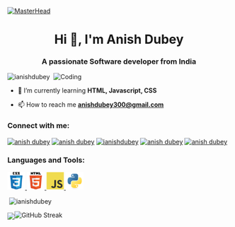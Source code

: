 [![MasterHead](https://1.bp.blogspot.com/-7A4WynwLsMw/XbBpCXG8fHI/AAAAAAAAMt4/uOa1bpLskYgrwGbllhSu2SDj_Mig8SXJQCLcBGAsYHQ/s1600/2000_600px.gif)](https://anishdubey.io)
<h1 align="center">Hi 👋, I'm Anish Dubey</h1>
<h3 align="center">A passionate Software developer from India</h3>
<img align="right" alt="Coding" width="400" src="https://cdn.dribbble.com/users/1162077/screenshots/3848914/programmer.gif">

<p align="left"> <img src="https://komarev.com/ghpvc/?username=ianishdubey&label=Profile%20views&color=0e75b6&style=flat" alt="ianishdubey" /> </p>

- 🌱 I’m currently learning **HTML, Javascript, CSS**

- 📫 How to reach me **anishdubey300@gmail.com**

<h3 align="left">Connect with me:</h3>
<p align="left">
<a href="https://linkedin.com/in/anish dubey" target="blank"><img align="center" src="https://raw.githubusercontent.com/rahuldkjain/github-profile-readme-generator/master/src/images/icons/Social/linked-in-alt.svg" alt="anish dubey" height="30" width="40" /></a>
<a href="https://stackoverflow.com/users/anish dubey" target="blank"><img align="center" src="https://raw.githubusercontent.com/rahuldkjain/github-profile-readme-generator/master/src/images/icons/Social/stack-overflow.svg" alt="anish dubey" height="30" width="40" /></a>
<a href="https://instagram.com/ianishdubey" target="blank"><img align="center" src="https://raw.githubusercontent.com/rahuldkjain/github-profile-readme-generator/master/src/images/icons/Social/instagram.svg" alt="ianishdubey" height="30" width="40" /></a>
<a href="https://www.hackerrank.com/anish dubey" target="blank"><img align="center" src="https://raw.githubusercontent.com/rahuldkjain/github-profile-readme-generator/master/src/images/icons/Social/hackerrank.svg" alt="anish dubey" height="30" width="40" /></a>
<a href="https://www.hackerearth.com/anish dubey" target="blank"><img align="center" src="https://raw.githubusercontent.com/rahuldkjain/github-profile-readme-generator/master/src/images/icons/Social/hackerearth.svg" alt="anish dubey" height="30" width="40" /></a>
</p>

<h3 align="left">Languages and Tools:</h3>
<p align="left"> <a href="https://www.w3schools.com/css/" target="_blank" rel="noreferrer"> <img src="https://raw.githubusercontent.com/devicons/devicon/master/icons/css3/css3-original-wordmark.svg" alt="css3" width="40" height="40"/> </a> <a href="https://www.w3.org/html/" target="_blank" rel="noreferrer"> <img src="https://raw.githubusercontent.com/devicons/devicon/master/icons/html5/html5-original-wordmark.svg" alt="html5" width="40" height="40"/> </a> <a href="https://developer.mozilla.org/en-US/docs/Web/JavaScript" target="_blank" rel="noreferrer"> <img src="https://raw.githubusercontent.com/devicons/devicon/master/icons/javascript/javascript-original.svg" alt="javascript" width="40" height="40"/> </a> <a href="https://www.python.org" target="_blank" rel="noreferrer"> <img src="https://raw.githubusercontent.com/devicons/devicon/master/icons/python/python-original.svg" alt="python" width="40" height="40"/> </a> </p>

<p>&nbsp;<img align="center" src="https://github-readme-stats.vercel.app/api?username=ianishdubey&show_icons=true&locale=en" alt="ianishdubey" /></p>

<p><img align="center" src="https://git.io/streak-stats"><img src="https://github-readme-streak-stats.herokuapp.com?user=ianishdubey&theme=dark" alt="GitHub Streak" /></p>
